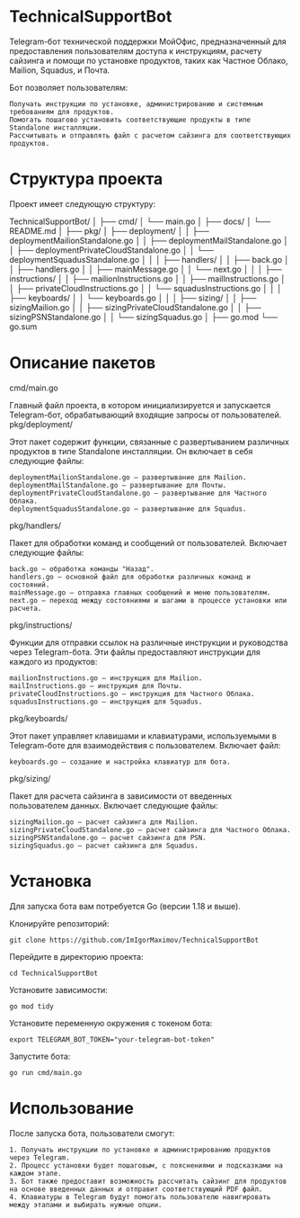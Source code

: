 # TechnicalSupportBot

Telegram-бот технической поддержки МойОфис, предназначенный для предоставления пользователям доступа к инструкциям, расчету сайзинга и помощи по установке продуктов, таких как Частное Облако, Mailion, Squadus, и Почта.

Бот позволяет пользователям:

    Получать инструкции по установке, администрированию и системным требованиям для продуктов.
    Помогать пошагово установить соответствующие продукты в типе Standalone инсталляции.
    Рассчитывать и отправлять файл с расчетом сайзинга для соответствующих продуктов.

# Структура проекта

Проект имеет следующую структуру:

TechnicalSupportBot/
│
├── cmd/
│   └── main.go
│
├── docs/
│   └── README.md
│
├── pkg/
│   ├── deployment/
│   │   ├── deploymentMailionStandalone.go
│   │   ├── deploymentMailStandalone.go
│   │   ├── deploymentPrivateCloudStandalone.go
│   │   └── deploymentSquadusStandalone.go
│   │
│   ├── handlers/
│   │   ├── back.go
│   │   ├── handlers.go
│   │   ├── mainMessage.go
│   │   └── next.go
│   │
│   ├── instructions/
│   │   ├── mailionInstructions.go
│   │   ├── mailInstructions.go
│   │   ├── privateCloudInstructions.go
│   │   └── squadusInstructions.go
│   │
│   ├── keyboards/
│   │   └── keyboards.go
│   │
│   ├── sizing/
│   │   ├── sizingMailion.go
│   │   ├── sizingPrivateCloudStandalone.go
│   │   ├── sizingPSNStandalone.go
│   │   └── sizingSquadus.go
│
├── go.mod
└── go.sum

# Описание пакетов
cmd/main.go

Главный файл проекта, в котором инициализируется и запускается Telegram-бот, обрабатывающий входящие запросы от пользователей.
pkg/deployment/

Этот пакет содержит функции, связанные с развертыванием различных продуктов в типе Standalone инсталляции. Он включает в себя следующие файлы:

    deploymentMailionStandalone.go — развертывание для Mailion.
    deploymentMailStandalone.go — развертывание для Почты.
    deploymentPrivateCloudStandalone.go — развертывание для Частного Облака.
    deploymentSquadusStandalone.go — развертывание для Squadus.

pkg/handlers/

Пакет для обработки команд и сообщений от пользователей. Включает следующие файлы:

    back.go — обработка команды "Назад".
    handlers.go — основной файл для обработки различных команд и состояний.
    mainMessage.go — отправка главных сообщений и меню пользователям.
    next.go — переход между состояниями и шагами в процессе установки или расчета.

pkg/instructions/

Функции для отправки ссылок на различные инструкции и руководства через Telegram-бота. Эти файлы предоставляют инструкции для каждого из продуктов:

    mailionInstructions.go — инструкция для Mailion.
    mailInstructions.go — инструкция для Почты.
    privateCloudInstructions.go — инструкция для Частного Облака.
    squadusInstructions.go — инструкция для Squadus.

pkg/keyboards/

Этот пакет управляет клавишами и клавиатурами, используемыми в Telegram-боте для взаимодействия с пользователем. Включает файл:

    keyboards.go — создание и настройка клавиатур для бота.

pkg/sizing/

Пакет для расчета сайзинга в зависимости от введенных пользователем данных. Включает следующие файлы:

    sizingMailion.go — расчет сайзинга для Mailion.
    sizingPrivateCloudStandalone.go — расчет сайзинга для Частного Облака.
    sizingPSNStandalone.go — расчет сайзинга для PSN.
    sizingSquadus.go — расчет сайзинга для Squadus.

# Установка

Для запуска бота вам потребуется Go (версии 1.18 и выше).

Клонируйте репозиторий:

    git clone https://github.com/ImIgorMaximov/TechnicalSupportBot

Перейдите в директорию проекта:

    cd TechnicalSupportBot

Установите зависимости:

    go mod tidy

Установите переменную окружения с токеном бота:

    export TELEGRAM_BOT_TOKEN="your-telegram-bot-token"

Запустите бота:

    go run cmd/main.go

# Использование

После запуска бота, пользователи смогут:

    1. Получать инструкции по установке и администрированию продуктов через Telegram.
    2. Процесс установки будет пошаговым, с пояснениями и подсказками на каждом этапе.
    3. Бот также предоставит возможность рассчитать сайзинг для продуктов на основе введенных данных и отправит соответствующий PDF файл.
    4. Клавиатуры в Telegram будут помогать пользователю навигировать между этапами и выбирать нужные опции.
